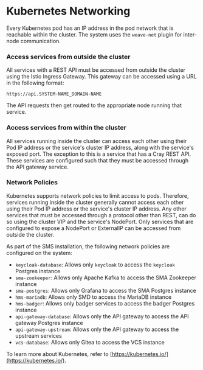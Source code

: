 # Kubernetes Networking

Every Kubernetes pod has an IP address in the pod network that is reachable within the cluster. The system uses the `weave-net` plugin for inter-node communication.

### Access services from outside the cluster

All services with a REST API must be accessed from outside the cluster using the Istio Ingress Gateway. This gateway can be accessed using a URL in the following format:

```
https://api.SYSTEM-NAME_DOMAIN-NAME
```

The API requests then get routed to the appropriate node running that service.

### Access services from within the cluster

All services running inside the cluster can access each other using their Pod IP address or the service's cluster IP address, along with the service's exposed port. The exception to this is a service that has a Cray REST API. These services are configured such that they must be accessed through the API gateway service.

### Network Policies

Kubernetes supports network policies to limit access to pods. Therefore, services running inside the cluster generally cannot access each other using their Pod IP address or the service's cluster IP address. Any other services that must be accessed through a protocol other than REST, can do so using the cluster VIP and the service's NodePort. Only services that are configured to expose a NodePort or ExternalIP can be accessed from outside the cluster.

As part of the SMS installation, the following network policies are configured on the system:

-   `keycloak-database`: Allows only `keycloak` to access the `keycloak` Postgres instance
-   `sma-zookeeper`: Allows only Apache Kafka to access the SMA Zookeeper instance
-   `sma-postgres`: Allows only Grafana to access the SMA Postgres instance
-   `hms-mariadb`: Allows only SMD to access the MariaDB instance
-   `hms-badger`: Allows only badger services to access the badger Postgres instance
-   `api-gateway-database`: Allows only the API gateway to access the API gateway Postgres instance
-   `api-gateway-upstream`: Allows only the API gateway to access the upstream services
-   `vcs-database`: Allows only Gitea to access the VCS instance

To learn more about Kubernetes, refer to [https://kubernetes.io/](https://kubernetes.io/).
